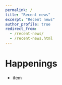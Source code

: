 ```yaml
---
permalink: /
title: "Recent news"
excerpt: "Recent news"
author_profile: true
redirect_from: 
  - /recent-news/
  - /recent-news.html
---
```


# Happenings

- item
